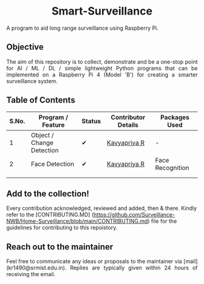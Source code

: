 <h1 align="center"><a name="section_name">Smart-Surveillance</a></h1>

A program to aid long range surveillance using Raspberry Pi.

## Objective
<div align="justify">
The aim of this repository is to collect, demonstrate and be a one-stop point for AI / ML / DL / simple lightweight Python programs that can be implemented on a Raspberry Pi 4 (Model 'B') for creating a smarter surveillance system.
</div>

## Table of Contents

| S.No. | Program / Feature  |  Status  | Contributor Details  | Packages Used  |
|---|---|---|---|---|
| 1 | Object / Change Detection  | &#10004;  | [Kavyapriya R](https://github.com/Kavyapriyakp) | - |
| 2 | Face Detection  | &#10004;  | [Kavyapriya R](https://github.com/Kavyapriyakp) | Face Recognition |
|   |   |   |   |   |
|   |   |   |   |   |


## Add to the collection!

Every contribution acknowledged, reviewed and added, then & there. Kindly refer to the [CONTRIBUTING.MD] (https://github.com/Surveillance-NWB/Home-Surveillance/blob/main/CONTRIBUTING.md) file for the guidelines for contributing to this repoistory.

## Reach out to the maintainer
<div align="justify">
Feel free to communicate any ideas or proposals to the maintainer via [mail](kr1490@srmist.edu.in).  Replies are typically given within 24 hours of receiving the email.
  <div align="justify">


